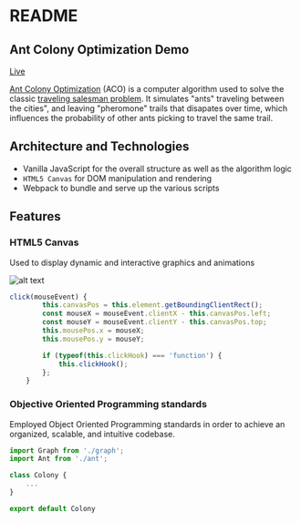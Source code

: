 # README

## Ant Colony Optimization Demo

[Live](https://tianyou-song.github.io/ACO-JS/)

[Ant Colony Optimization](https://en.wikipedia.org/wiki/Ant_colony_optimization_algorithms) (ACO) is a computer algorithm used to solve the classic [traveling salesman problem](https://en.wikipedia.org/wiki/Travelling_salesman_problem). 
It simulates "ants" traveling between the cities", and leaving "pheromone" trails that disapates over time, which influences the probability of other ants picking to travel the same trail.

## Architecture and Technologies 

* Vanilla JavaScript for the overall structure as well as the algorithm logic
* `HTML5 Canvas` for DOM manipulation and rendering
* Webpack to bundle and serve up the various scripts

## Features

### HTML5 Canvas

Used to display dynamic and interactive graphics and animations

![alt text](https://github.com/Tianyou-Song/ACO-JS/blob/master/images/canvas.png)

```js
click(mouseEvent) {
        this.canvasPos = this.element.getBoundingClientRect();
        const mouseX = mouseEvent.clientX - this.canvasPos.left;
        const mouseY = mouseEvent.clientY - this.canvasPos.top;
        this.mousePos.x = mouseX;
        this.mousePos.y = mouseY;

        if (typeof(this.clickHook) === 'function') {
            this.clickHook();
        };
    }
```

### Objective Oriented Programming standards

Employed Object Oriented Programming standards in order to achieve an organized, scalable, and intuitive codebase.

```js
import Graph from './graph';
import Ant from './ant';

class Colony {
    ...
}

export default Colony
```